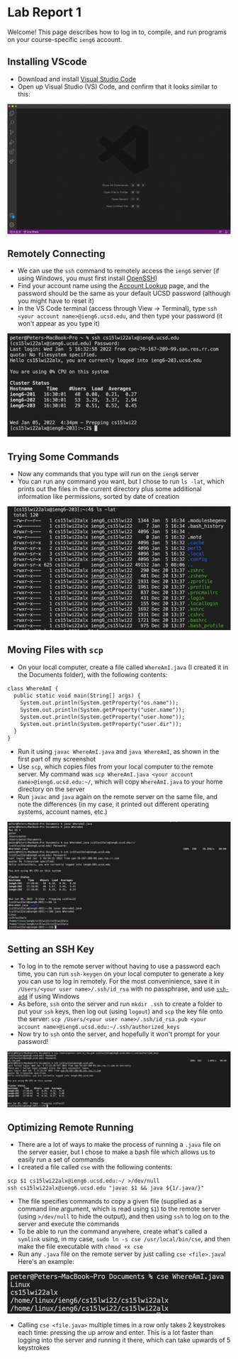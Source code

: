 # Lab Report 1

Welcome! This page describes how to log in to, compile, and run programs on your course-specific `ieng6` account.

## Installing VScode

* Download and install [Visual Studio Code](https://code.visualstudio.com/download)
* Open up Visual Studio (VS) Code, and confirm that it looks similar to this:

![](step1.png)

## Remotely Connecting

* We can use the `ssh` command to remotely access the `ieng6` server (if using Windows, you must first install [OpenSSH](https://docs.microsoft.com/en-us/windows-server/administration/openssh/openssh_install_firstuse))
* Find your account name using the [Account Lookup](https://sdacs.ucsd.edu/~icc/index.php) page, and the password should be the same as your default UCSD password (although you might have to reset it)
* In the VS Code terminal (access through View -> Terminal), type `ssh <your account name>@ieng6.ucsd.edu`, and then type your password (it won't appear as you type it)

![](step2.png)

## Trying Some Commands

* Now any commands that you type will run on the `ieng6` server
* You can run any command you want, but I chose to run `ls -lat`, which prints out the files in the current directory plus some additional information like permissions, sorted by date of creation

![](step3.png)

## Moving Files with `scp`

* On your local computer, create a file called `WhereAmI.java` (I created it in the Documents folder), with the following contents:
```
class WhereAmI {
  public static void main(String[] args) {
    System.out.println(System.getProperty("os.name"));
    System.out.println(System.getProperty("user.name"));
    System.out.println(System.getProperty("user.home"));
    System.out.println(System.getProperty("user.dir"));
  }
}
```
* Run it using `javac WhereAmI.java` and `java WhereAmI`, as shown in the first part of my screenshot
* Use `scp`, which copies files from your local computer to the remote server. My command was `scp WhereAmI.java <your account name>@ieng6.ucsd.edu:~/`, which will copy `WhereAmI.java` to your home directory on the server
* Run `javac` and `java` again on the remote server on the same file, and note the differences (in my case, it printed out different operating systems, account names, etc.)

![](step4.png)

## Setting an SSH Key

* To log in to the remote server without having to use a password each time, you can run `ssh-keygen` on your local computer to generate a key you can use to log in remotely. For the most conveninience, save it in `/Users/<your user name>/.ssh/id_rsa` with no passphrase, and use [`ssh-add`](https://docs.microsoft.com/en-us/windows-server/administration/openssh/openssh_keymanagement#user-key-generation) if using Windows
* As before, `ssh` onto the server and run `mkdir .ssh` to create a folder to put your `ssh` keys, then log out (using `logout`) and `scp` the key file onto the server: 
`scp /Users/<your user name>/.ssh/id_rsa.pub <your account name>@ieng6.ucsd.edu:~/.ssh/authorized_keys`
* Now try to `ssh` onto the server, and hopefully it won't prompt for your password!

![](step5.png)

## Optimizing Remote Running

* There are a lot of ways to make the process of running a `.java` file on the server easier, but I chose to make a bash file which allows us to easily run a set of commands
* I created a file called `cse` with the following contents:
```
scp $1 cs15lwi22alx@ieng6.ucsd.edu:~/ >/dev/null
ssh cs15lwi22alx@ieng6.ucsd.edu "javac $1 && java ${1/.java/}"
```
* The file specifies commands to copy a given file (supplied as a command line argument, which is read using `$1`) to the remote server (using `>/dev/null` to hide the output), and then using `ssh` to log on to the server and execute the commands
* To be able to run the command anywhere, create what's called a `symlink` using, in my case, `sudo ln -s cse /usr/local/bin/cse`, and then make the file executable with `chmod +x cse`
* Run any `.java` file on the remote server by just calling `cse <file>.java`! Here's an example:

![](step6.png)

* Calling `cse <file.java>` multiple times in a row only takes 2 keystrokes each time: pressing the up arrow and enter. This is a lot faster than logging into the server and running it there, which can take upwards of 5 keystrokes
